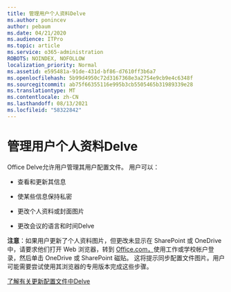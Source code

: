 ```yaml
---
title: 管理用户个人资料Delve
ms.author: ponincev
author: pebaum
ms.date: 04/21/2020
ms.audience: ITPro
ms.topic: article
ms.service: o365-administration
ROBOTS: NOINDEX, NOFOLLOW
localization_priority: Normal
ms.assetid: e595481a-91de-431d-bf86-d7610ff3b6a7
ms.openlocfilehash: 5b99d4950c72d3167368e3a2754e9cb9e4c6348f
ms.sourcegitcommit: ab75f66355116e995b3cb5505465b31989339e28
ms.translationtype: MT
ms.contentlocale: zh-CN
ms.lasthandoff: 08/13/2021
ms.locfileid: "58322842"
---
```

# <a name="manage-user-profiles-in-delve"></a>管理用户个人资料Delve

Office Delve允许用户管理其用户配置文件。 用户可以：
  
- 查看和更新其信息
    
- 使某些信息保持私密
    
- 更改个人资料或封面图片
    
- 更改会议的语言和时间Delve
    
**注意**：如果用户更新了个人资料图片，但更改未显示在 SharePoint 或 OneDrive 中，请要求他们打开 Web 浏览器，转到 [Office.com，](https://www.office.com)使用工作或学校帐户登录，然后单击 OneDrive 或 SharePoint 磁贴。 这将提示同步配置文件图片。用户可能需要尝试使用其浏览器的专用版本完成这些步骤。 
  
[了解有关更新配置文件中Delve](https://go.microsoft.com/fwlink/?linkid=735070)
  

